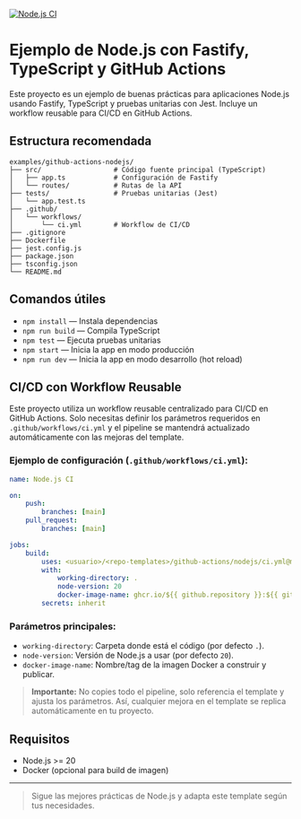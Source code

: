 [![Node.js CI](https://github.com/cacevedod/nodejs-templates-example/actions/workflows/ci.yml/badge.svg)](https://github.com/cacevedod/nodejs-templates-example/actions/workflows/ci.yml)

# Ejemplo de Node.js con Fastify, TypeScript y GitHub Actions

Este proyecto es un ejemplo de buenas prácticas para aplicaciones Node.js usando Fastify, TypeScript y pruebas unitarias con Jest. Incluye un workflow reusable para CI/CD en GitHub Actions.

## Estructura recomendada

```
examples/github-actions-nodejs/
├── src/                  # Código fuente principal (TypeScript)
│   ├── app.ts            # Configuración de Fastify
│   └── routes/           # Rutas de la API
├── tests/                # Pruebas unitarias (Jest)
│   └── app.test.ts
├── .github/
│   └── workflows/
│       └── ci.yml        # Workflow de CI/CD
├── .gitignore
├── Dockerfile
├── jest.config.js
├── package.json
├── tsconfig.json
└── README.md
```

## Comandos útiles

- `npm install` — Instala dependencias
- `npm run build` — Compila TypeScript
- `npm test` — Ejecuta pruebas unitarias
- `npm start` — Inicia la app en modo producción
- `npm run dev` — Inicia la app en modo desarrollo (hot reload)


## CI/CD con Workflow Reusable

Este proyecto utiliza un workflow reusable centralizado para CI/CD en GitHub Actions. Solo necesitas definir los parámetros requeridos en `.github/workflows/ci.yml` y el pipeline se mantendrá actualizado automáticamente con las mejoras del template.

### Ejemplo de configuración (`.github/workflows/ci.yml`):

```yaml
name: Node.js CI

on:
	push:
		branches: [main]
	pull_request:
		branches: [main]

jobs:
	build:
		uses: <usuario>/<repo-templates>/github-actions/nodejs/ci.yml@main
		with:
			working-directory: .
			node-version: 20
			docker-image-name: ghcr.io/${{ github.repository }}:${{ github.sha }}
		secrets: inherit
```

### Parámetros principales:

- `working-directory`: Carpeta donde está el código (por defecto `.`).
- `node-version`: Versión de Node.js a usar (por defecto `20`).
- `docker-image-name`: Nombre/tag de la imagen Docker a construir y publicar.

> **Importante:** No copies todo el pipeline, solo referencia el template y ajusta los parámetros. Así, cualquier mejora en el template se replica automáticamente en tu proyecto.

## Requisitos
- Node.js >= 20
- Docker (opcional para build de imagen)

---

> Sigue las mejores prácticas de Node.js y adapta este template según tus necesidades.
